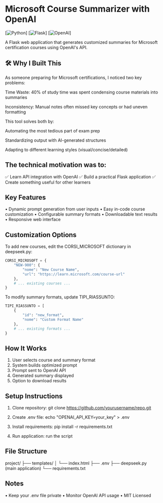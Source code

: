 
Microsoft Course Summarizer with OpenAI
=====================================

[![Python](https://img.shields.io/badge/Python-3.8+-blue)] 
[![Flask](https://img.shields.io/badge/Flask-2.0+-green)] 
[![OpenAI](https://img.shields.io/badge/OpenAI-GPT-purple)]

A Flask web application that generates customized summaries for Microsoft certification courses using OpenAI's API.

🛠️ Why I Built This
------------
As someone preparing for Microsoft certifications, I noticed two key problems:

Time Waste: 40% of study time was spent condensing course materials into summaries

Inconsistency: Manual notes often missed key concepts or had uneven formatting

This tool solves both by:

Automating the most tedious part of exam prep

Standardizing output with AI-generated structures

Adapting to different learning styles (visual/concise/detailed)

The technical motivation was to:
------------
✅ Learn API integration with OpenAI
✅ Build a practical Flask application
✅ Create something useful for other learners

Key Features
------------
• Dynamic prompt generation from user inputs
• Easy in-code course customization
• Configurable summary formats
• Downloadable text results
• Responsive web interface

Customization Options
---------------------
To add new courses, edit the CORSI_MICROSOFT dictionary in deepseek.py:

```python
CORSI_MICROSOFT = {
    "NEW-900": {
        "nome": "New Course Name",
        "url": "https://learn.microsoft.com/course-url" 
    },
    # ... existing courses ...
}
```

To modify summary formats, update TIPI_RIASSUNTO:

```python 
TIPI_RIASSUNTO = [
    {
        "id": "new_format",
        "nome": "Custom Format Name"
    },
    # ... existing formats ... 
}
```

How It Works
------------
1. User selects course and summary format
2. System builds optimized prompt
3. Prompt sent to OpenAI API
4. Generated summary displayed
5. Option to download results

Setup Instructions
-----------------
1. Clone repository:
   git clone https://github.com/yourusername/repo.git
   
2. Create .env file:
   echo "OPENAI_API_KEY=your_key" > .env

3. Install requirements:
   pip install -r requirements.txt

4. Run application:
   run the script

File Structure
-------------
project/
├── templates/
│   └── index.html
├── .env
├── deepseek.py (main application)
└── requirements.txt

Notes
-----
• Keep your .env file private
• Monitor OpenAI API usage
• MIT Licensed
```
